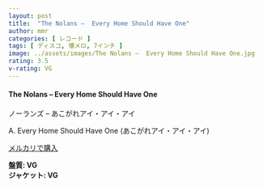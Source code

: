 ```yaml
---
layout: post
title:  "The Nolans –  Every Home Should Have One"
author: mmr
categories: [ レコード ]
tags: [ ディスコ, 懐メロ, 7インチ ]
image: ../assets/images/The Nolans –  Every Home Should Have One.jpg
rating: 3.5
v-rating: VG
---
```


#### The Nolans –  Every Home Should Have One

ノーランズ –  あこがれアイ・アイ・アイ

A. Every Home Should Have One (あこがれアイ・アイ・アイ)

[メルカリで購入](https://jp.mercari.com/item/m72093615038)

<div class="mt-4 mb-4 d-flex align-items-center">
<strong class="mr-1">盤質: VG</strong>
</div>
<div class="mt-4 mb-4 d-flex align-items-center">
<strong class="mr-1">ジャケット: VG</strong>
</div>
